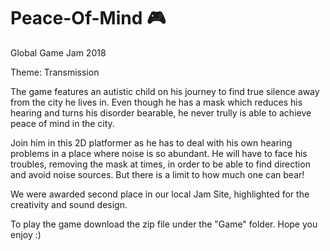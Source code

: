 # Peace-Of-Mind :video_game:
Global Game Jam 2018

Theme: Transmission

The game features an autistic child on his journey to find true silence away from the city he lives in. Even though he has a mask which reduces his hearing and turns his disorder bearable, he never trully is able to achieve peace of mind in the city.

Join him in this 2D platformer as he has to deal with his own hearing problems in a place where noise is so abundant. He will have to face his troubles, removing the mask at times, in order to be able to find direction and avoid noise sources. But there is a limit to how much one can bear!

We were awarded second place in our local Jam Site, highlighted for the creativity and sound design.

To play the game download the zip file under the "Game" folder. Hope you enjoy :)

